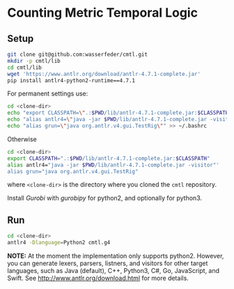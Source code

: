 # Counting Metric Temporal Logic

Setup
-----

```bash
git clone git@github.com:wasserfeder/cmtl.git
mkdir -p cmtl/lib
cd cmtl/lib
wget 'https://www.antlr.org/download/antlr-4.7.1-complete.jar'
pip install antlr4-python2-runtime==4.7.1
```

For permanent settings use:

```bash
cd <clone-dir>
echo "export CLASSPATH=\".:$PWD/lib/antlr-4.7.1-complete.jar:$CLASSPATH\"" >> ~/.bashrc
echo "alias antlr4=\"java -jar $PWD/lib/antlr-4.7.1-complete.jar -visitor\"" >> ~/.bashrc
echo "alias grun=\"java org.antlr.v4.gui.TestRig\"" >> ~/.bashrc
```

Otherwise

```bash
cd <clone-dir>
export CLASSPATH=".:$PWD/lib/antlr-4.7.1-complete.jar:$CLASSPATH"
alias antlr4="java -jar $PWD/lib/antlr-4.7.1-complete.jar -visitor"'
alias grun="java org.antlr.v4.gui.TestRig"
```

where `<clone-dir>` is the directory where you cloned the `cmtl` repository.

Install *Gurobi* with *gurobipy* for python2, and optionally for python3.


Run
---

```bash
cd <clone-dir>
antlr4 -Dlanguage=Python2 cmtl.g4
```

**NOTE:** At the moment the implementation only supports python2. However, you
can generate lexers, parsers, listners, and visitors for other target languages,
such as Java (default), C++, Python3, C#, Go, JavaScript, and Swift.
See http://www.antlr.org/download.html for more details.
